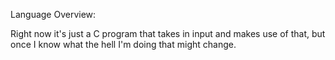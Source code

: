 Language Overview:

Right now it's just a C program that takes in input and makes use of that,
but once I know what the hell I'm doing that might change.

